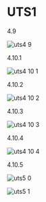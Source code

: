 # UTS1

4.9

![uts4 9](https://user-images.githubusercontent.com/92988781/141729276-c006abb5-ee2a-41a5-ac54-08b73550394d.png)


4.10.1

![uts4 10 1](https://user-images.githubusercontent.com/92988781/141729349-fb50109f-63be-4a30-8c78-383f048c1c08.png)


4.10.2

![uts4 10 2](https://user-images.githubusercontent.com/92988781/141729411-a30748d4-7fe0-4c73-a841-588e39bdc498.png)


4.10.3

![uts4 10 3](https://user-images.githubusercontent.com/92988781/141729447-78b49a96-e5af-4346-b437-b6e899ed3ece.png)


4.10.4

![uts4 10 4](https://user-images.githubusercontent.com/92988781/141729477-0ff253f9-d818-4aec-b0cf-4c2ca1e1f5dc.png)


4.10.5

![uts5 0](https://user-images.githubusercontent.com/92988781/141749078-4d7d2e2d-98a4-45ff-8200-1ec8664bba54.png)

![uts5 1](https://user-images.githubusercontent.com/92988781/141749117-de7763ce-f837-421d-9206-389395bbd726.png)

